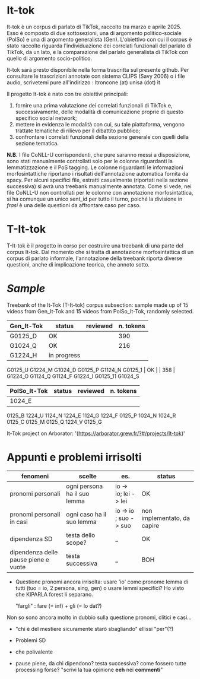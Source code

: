 # **It-tok** #

It-tok è un corpus di parlato di TikTok, raccolto tra marzo e aprile 2025. Esso è composto di due sottosezioni, una di argomento politico-sociale (PolSo) e una di argomento generalista (Gen). L'obiettivo con cui il corpus è stato raccolto riguarda l'individuazione dei correlati funzionali del parlato di TikTok, da un lato, e la comparazione del parlato generalista di TikTok con quello di argomento socio-politico. 

It-tok sarà presto disponibile nella forma trascritta sul presente github. Per consultare le trascrizioni annotate con sistema CLIPS (Savy 2006) o i file audio, scrivetemi pure all'indirizzo : ltroncone (at) unisa (dot) it

Il progetto It-tok è nato con tre obiettivi principali:

1. fornire una prima valutazione dei correlati funzionali di TikTok e, successivamente, delle modalità di comunicazione proprie di questo specifico social network;
2. mettere in evidenza le modalità con cui, su tale piattaforma, vengono trattate tematiche di rilievo per il dibattito pubblico;
3. confrontare i correlati funzionali della sezione generale con quelli della sezione tematica.

**N.B.** I file CoNLL-U corrispondenti, che pure saranno messi a disposizione, sono stati manualmente controllati solo per le colonne riguardanti la lemmatizzazione e il PoS tagging. Le colonne riguardanti le informazioni morfosintattiche riportano i risultati dell'annotazione automatica fornita da spacy. Per alcuni specifici file, estratti casualmente (riportati nella sezione successiva) si avrà una treebank manualmente annotata. Come si vede, nei file CoNLL-U non controllati per le colonne con annotazione morfosintattica, si ha comunque un unico sent_id per tutto il turno, poiché la divisione in *frasi* è una delle questioni da affrontare caso per caso.


# **T-It-tok** #

T-It-tok è il progetto in corso per costruire una treebank di una parte del corpus It-tok.
Dal momento che si tratta di annotazione morfosintattica di un corpus di parlato informale, l'annotazione della treebank riporta diverse questioni, anche di implicazione teorica, che annoto sotto.

# *Sample* #

Treebank of the It-Tok (T-It-tok) corpus subsection: sample made up of 15 videos from Gen_It-Tok and 15 videos from PolSo_It-Tok, randomly selected.

| Gen_It-Tok    |    status     | reviewed     | n. tokens |
| ------------- | ------------- | ------------- |  ------------- |
|G0125_D   |OK| | 390 |
G1024_Q | OK| | 216 |
G1224_H | in progress |
G0125_U
G1224_M
G1024_D
G0125_P
G1124_N
G0125_1 | OK | | 358 |
G1224_O
G1124_Q
G1124_F
G1224_I
G0125_11
G1024_S

|PolSo_It-Tok|    status     | reviewed     | n. tokens |
| ------------- | ------------- | ------------- |  ------------- |
|1024_E| |
0125_B
1224_U
1124_N
1224_E
1124_G
1224_F
0125_P
1024_N
1024_R
0125_C
0125_M
0125_Q
1224_V
0125_G


It-Tok project on Arborator: '(https://arborator.grew.fr/?#/projects/It-tok)'



# **Appunti e problemi irrisolti** #


| fenomeni    |    scelte     | es.     | status |
| ------------- | ------------- | ------------- | ------------- |
| pronomi personali   |  ogni persona ha il suo lemma    | io -> io; lei -> lei | OK |
| pronomi personali in casi   |    ogni caso ha il suo lemma     | io -> io ; suo -> suo  |non implementato, da capire|
| dipendenza SD|    testa dello scope?| _ |OK|
| dipendenza delle pause piene e vuote | testa successiva | _ |  BOH |


* Questione pronomi ancora irrisolta: usare 'io' come pronome lemma di tutti (tuo = io, 2 persona, sing, gen) o usare lemmi specifici? Ho visto che KIPARLA forest li separano. 

    "fargli" : fare (= inf) + gli (= lo dat?)

Non so sono ancora molto in dubbio sulla questione pronomi, clitici e casi...

* "chi è del mestiere sicuramente starò sbagliando" ellissi "per"(?)

* Problemi SD

* che polivalente

* pause piene, da chi dipendono? testa successiva? come fossero tutte processing forse? "scrivi la tua opinione **eeh** nei **commenti**"

